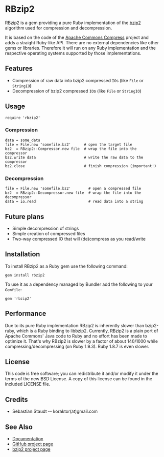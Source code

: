 RBzip2
======

RBzip2 is a gem providing a pure Ruby implementation of the [bzip2][1]
algorithm used for compression and decompression.

It is based on the code of the [Apache Commons Compress][2] project and adds
a straight Ruby-like API. There are no external dependencies like other gems or
libraries. Therefore it will run on any Ruby implementation and the respective
operating systems supported by those implementations.

## Features

 * Compression of raw data into bzip2 compressed `IO`s (like `File` or
   `StringIO`)
 * Decompression of bzip2 compressed `IO`s (like `File` or `StringIO`)

## Usage

    require 'rbzip2'

### Compression

    data = some_data
    file = File.new 'somefile.bz2'      # open the target file
    bz2  = RBzip2::Compressor.new file  # wrap the file into the compressor
    bz2.write data                      # write the raw data to the compressor
    bz2.close                           # finish compression (important!)

### Decompression

    file = File.new 'somefile.bz2'        # open a compressed file
    bz2  = RBzip2::Decompressor.new file  # wrap the file into the decompressor
    data = io.read                        # read data into a string

## Future plans

 * Simple decompression of strings
 * Simple creation of compressed files
 * Two-way compressed IO that will (de)compress as you read/write

## Installation

To install RBzip2 as a Ruby gem use the following command:

    gem install rbzip2

To use it as a dependency managed by Bundler add the following to your
`Gemfile`:

    gem 'rbzip2'

## Performance

Due to its pure Ruby implementation RBzip2 is inherently slower than
bzip2-ruby, which is a Ruby binding to libbzip2. Currently, RBzip2 is a plain
port of Apache Commons' Java code to Ruby and no effort has been made to
optimize it. That's why RBzip2 is slower by a factor of about 140/1000 while
compressing/decompressing (on Ruby 1.9.3). Ruby 1.8.7 is even slower.

## License

This code is free software; you can redistribute it and/or modify it under the
terms of the new BSD License. A copy of this license can be found in the
included LICENSE file.

## Credits

* Sebastian Staudt -- koraktor(at)gmail.com

## See Also

* [Documentation](http://rubydoc.info/gems/rbzip2)
* [GitHub project page](https://github.com/koraktor/rbzip2)
* [bzip2 project page][1]

 [1]: http://bzip.org
 [2]: http://commons.apache.org/compress
